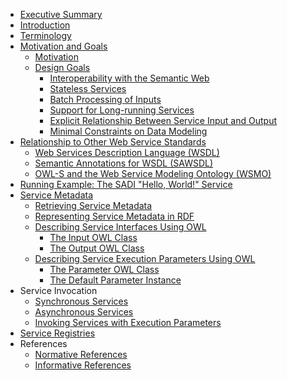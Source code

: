   * [Executive Summary](ExecutiveSummary.md)
  * [Introduction](RFCIntroduction.md)
  * [Terminology](Terminology.md)
  * [Motivation and Goals](DesignGoals.md)
    * [Motivation](DesignGoals#Motivation.md)
    * [Design Goals](DesignGoals#Design_Goals.md)
      * [Interoperability with the Semantic Web](DesignGoals#Interoperability_with_the_Semantic_Web.md)
      * [Stateless Services](DesignGoals#Stateless_Services.md)
      * [Batch Processing of Inputs](DesignGoals#Batch_Processing_of_Inputs.md)
      * [Support for Long-running Services](DesignGoals#Support_for_Long-running_Services.md)
      * [Explicit Relationship Between Service Input and Output](DesignGoals#Explicit_Relationship_Between_Service_Input_and_Output.md)
      * [Minimal Constraints on Data Modeling](DesignGoals#Minimal_Constraints_on_Data_Modeling.md)
  * [Relationship to Other Web Service Standards](StandardsComparison.md)
    * [Web Services Description Language (WSDL)](StandardsComparison#Web_Services_Description_Language_(WSDL).md)
    * [Semantic Annotations for WSDL (SAWSDL)](StandardsComparison#Semantic_Annotations_for_WSDL_(SAWSDL).md)
    * [OWL-S and the Web Service Modeling Ontology (WSMO)](StandardsComparison#OWL-S_and_the_Web_Service_Modeling_Ontology_(WSMO).md)
  * [Running Example: The SADI "Hello, World!" Service](SADIHelloWorldService.md)
  * [Service Metadata](ServiceMetadata.md)
    * [Retrieving Service Metadata](ServiceMetadata#Retrieving_Service_Metadata.md)
    * [Representing Service Metadata in RDF](ServiceMetadata#Representing_Service_Metadata_in_RDF.md)
    * [Describing Service Interfaces Using OWL](InputAndOutputOWLClasses.md)
      * [The Input OWL Class](InputAndOutputOWLClasses#The_Input_OWL_Class.md)
      * [The Output OWL Class](InputAndOutputOWLClasses#The_Output_OWL_Class.md)
    * [Describing Service Execution Parameters Using OWL](ParameterOWLClass.md)
      * [The Parameter OWL Class](ParameterOWLClass#The_Parameter_OWL_Class.md)
      * [The Default Parameter Instance](ParameterOWLClass#The_Default_Parameter_Instance.md)
  * Service Invocation
    * [Synchronous Services](SynchronousServices.md)
    * [Asynchronous Services](AsynchronousServices.md)
    * [Invoking Services with Execution Parameters](InvokingServicesWithParameters.md)
  * [Service Registries](ServiceRegistries.md)
  * References
    * [Normative References](NormativeReferences.md)
    * [Informative References](InformativeReferences.md)